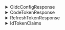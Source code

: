 <details>
  <summary>OidcConfigResponse</summary>

The configuration of the identity provider, which can be retrieved via `/oidc/.well-known/openid-configuration` API.

**Properties**

| Name                  | Type     |
| --------------------- | -------- |
| authorizationEndpoint | `string` |
| tokenEndpoint         | `string` |
| endSessionEndpoint    | `string` |
| revocationEndpoint    | `string` |
| jwksUri               | `string` |
| issuer                | `string` |

</details>

<details>
  <summary>CodeTokenResponse</summary>

The response data of `/oidc/token` (by authorization code).

**Properties**

| Name         | Type     | Required |
| ------------ | -------- | -------- |
| accessToken  | `string` | ✅       |
| refreshToken | `string` |          |
| idToken      | `string` | ✅       |
| scope        | `string` | ✅       |
| expiresIn    | `number` | ✅       |

</details>

<details>
  <summary>RefreshTokenResponse</summary>

The response data of `/oidc/token` (by refresh token) when refreshing tokens by a refresh token.

**Properties**

| Name         | Type     | Required |
| ------------ | -------- | -------- |
| accessToken  | `string` | ✅       |
| refreshToken | `string` | ✅       |
| idToken      | `string` |          |
| scope        | `string` | ✅       |
| expiresIn    | `number` | ✅       |

</details>

<details>
  <summary>IdTokenClaims</summary>

Claims carried by the id token.

**Properties**

| Name      | Type       | Required |
| --------- | ---------- | -------- |
| sub       | `string`   | ✅       |
| aud       | `string`   | ✅       |
| exp       | `number`   | ✅       |
| iat       | `number`   | ✅       |
| iss       | `string`   | ✅       |
| atHash    | `string`   |          |
| username  | `string`   |          |
| name      | `string`   |          |
| avatar    | `string`   |          |
| roleNames | `string[]` |          |

</details>
